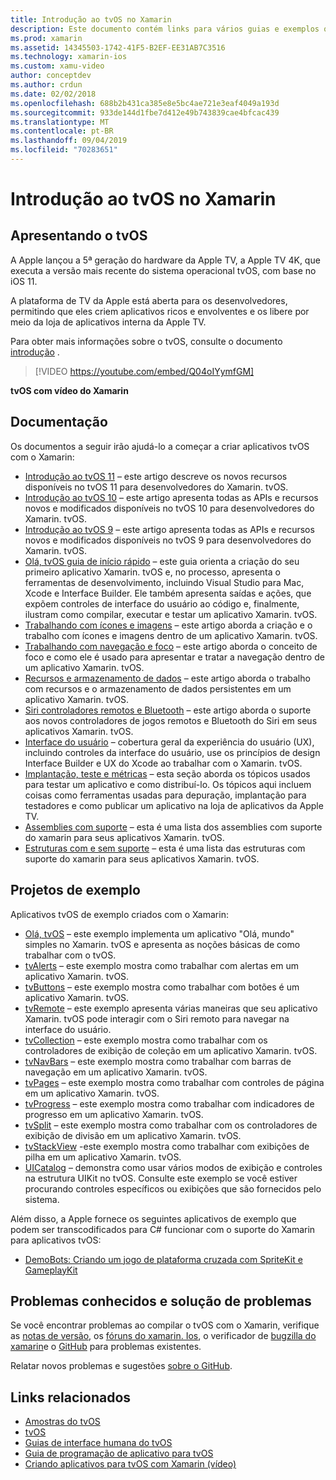 ```yaml
---
title: Introdução ao tvOS no Xamarin
description: Este documento contém links para vários guias e exemplos que demonstram como criar aplicativos tvOS com o Xamarin. Os guias abordam vários recursos, como desenvolvimento de interface do usuário, armazenamento de dados, ícones e muito mais.
ms.prod: xamarin
ms.assetid: 14345503-1742-41F5-B2EF-EE31AB7C3516
ms.technology: xamarin-ios
ms.custom: xamu-video
author: conceptdev
ms.author: crdun
ms.date: 02/02/2018
ms.openlocfilehash: 688b2b431ca385e8e5bc4ae721e3eaf4049a193d
ms.sourcegitcommit: 933de144d1fbe7d412e49b743839cae4bfcac439
ms.translationtype: MT
ms.contentlocale: pt-BR
ms.lasthandoff: 09/04/2019
ms.locfileid: "70283651"
---
```

# <a name="introduction-to-tvos-in-xamarin"></a>Introdução ao tvOS no Xamarin

## <a name="introducing-tvos"></a>Apresentando o tvOS

A Apple lançou a 5ª geração do hardware da Apple TV, a Apple TV 4K, que executa a versão mais recente do sistema operacional tvOS, com base no iOS 11.

A plataforma de TV da Apple está aberta para os desenvolvedores, permitindo que eles criem aplicativos ricos e envolventes e os libere por meio da loja de aplicativos interna da Apple TV.

Para obter mais informações sobre o tvOS, consulte o documento [introdução](~/ios/tvos/get-started/index.md) .

> [!VIDEO https://youtube.com/embed/Q04oIYymfGM]

**tvOS com vídeo do Xamarin**

## <a name="documentation"></a>Documentação

Os documentos a seguir irão ajudá-lo a começar a criar aplicativos tvOS com o Xamarin:

- [Introdução ao tvOS 11](~/ios/tvos/platform/introduction-to-tvos11.md) – este artigo descreve os novos recursos disponíveis no tvOS 11 para desenvolvedores do Xamarin. tvOS.
- [Introdução ao tvOS 10](~/ios/tvos/platform/introduction-to-tvos10/index.md) – este artigo apresenta todas as APIs e recursos novos e modificados disponíveis no tvOS 10 para desenvolvedores do Xamarin. tvOS.
- [Introdução ao tvOS 9](~/ios/tvos/platform/tvos9.md) – este artigo apresenta todas as APIs e recursos novos e modificados disponíveis no tvOS 9 para desenvolvedores do Xamarin. tvOS. 
- [Olá, tvOS guia de início rápido](~/ios/tvos/get-started/hello-tvos.md) – este guia orienta a criação do seu primeiro aplicativo Xamarin. tvOS e, no processo, apresenta o ferramentas de desenvolvimento, incluindo Visual Studio para Mac, Xcode e Interface Builder. Ele também apresenta saídas e ações, que expõem controles de interface do usuário ao código e, finalmente, ilustram como compilar, executar e testar um aplicativo Xamarin. tvOS.
- [Trabalhando com ícones e imagens](~/ios/tvos/app-fundamentals/icons-images.md) – este artigo aborda a criação e o trabalho com ícones e imagens dentro de um aplicativo Xamarin. tvOS.
- [Trabalhando com navegação e foco](~/ios/tvos/app-fundamentals/navigation-focus.md) – este artigo aborda o conceito de foco e como ele é usado para apresentar e tratar a navegação dentro de um aplicativo Xamarin. tvOS.
- [Recursos e armazenamento de dados](~/ios/tvos/app-fundamentals/resources-data-storage.md) – este artigo aborda o trabalho com recursos e o armazenamento de dados persistentes em um aplicativo Xamarin. tvOS.
- [Siri controladores remotos e Bluetooth](~/ios/tvos/platform/remote-bluetooth.md) – este artigo aborda o suporte aos novos controladores de jogos remotos e Bluetooth do Siri em seus aplicativos Xamarin. tvOS.
- [Interface do usuário](~/ios/tvos/user-interface/index.md) – cobertura geral da experiência do usuário (UX), incluindo controles da interface do usuário, use os princípios de design Interface Builder e UX do Xcode ao trabalhar com o Xamarin. tvOS.
- [Implantação, teste e métricas](~/ios/tvos/deploy-test/index.md) – esta seção aborda os tópicos usados para testar um aplicativo e como distribuí-lo. Os tópicos aqui incluem coisas como ferramentas usadas para depuração, implantação para testadores e como publicar um aplicativo na loja de aplicativos da Apple TV.
- [Assemblies com suporte](~/ios/tvos/internals/assemblies.md) – esta é uma lista dos assemblies com suporte do xamarin para seus aplicativos Xamarin. tvOS.
- [Estruturas com e sem suporte](~/ios/tvos/internals/frameworks.md) – esta é uma lista das estruturas com suporte do xamarin para seus aplicativos Xamarin. tvOS.

## <a name="sample-projects"></a>Projetos de exemplo

Aplicativos tvOS de exemplo criados com o Xamarin:

- [Olá, tvOS](https://docs.microsoft.com/samples/xamarin/ios-samples/tvos-hello-tvos) – este exemplo implementa um aplicativo "Olá, mundo" simples no Xamarin. tvOS e apresenta as noções básicas de como trabalhar com o tvOS.
- [tvAlerts](https://docs.microsoft.com/samples/xamarin/ios-samples/tvos-tvalerts) – este exemplo mostra como trabalhar com alertas em um aplicativo Xamarin. tvOS.
- [tvButtons](https://docs.microsoft.com/samples/xamarin/ios-samples/tvos-tvbuttons) – este exemplo mostra como trabalhar com botões é um aplicativo Xamarin. tvOS.
- [tvRemote](https://docs.microsoft.com/samples/xamarin/ios-samples/tvos-tvremote) – este exemplo apresenta várias maneiras que seu aplicativo Xamarin. tvOS pode interagir com o Siri remoto para navegar na interface do usuário.
- [tvCollection](https://docs.microsoft.com/samples/xamarin/ios-samples/tvos-tvcollection) – este exemplo mostra como trabalhar com os controladores de exibição de coleção em um aplicativo Xamarin. tvOS.
- [tvNavBars](https://docs.microsoft.com/samples/xamarin/ios-samples/tvos-tvnavbars) – este exemplo mostra como trabalhar com barras de navegação em um aplicativo Xamarin. tvOS.
- [tvPages](https://docs.microsoft.com/samples/xamarin/ios-samples/tvos-tvpages) – este exemplo mostra como trabalhar com controles de página em um aplicativo Xamarin. tvOS.
- [tvProgress](https://docs.microsoft.com/samples/xamarin/ios-samples/tvos-tvprogress) – este exemplo mostra como trabalhar com indicadores de progresso em um aplicativo Xamarin. tvOS.
- [tvSplit](https://docs.microsoft.com/samples/xamarin/ios-samples/tvos-tvsplit) – este exemplo mostra como trabalhar com os controladores de exibição de divisão em um aplicativo Xamarin. tvOS.
- [tvStackView](https://docs.microsoft.com/samples/xamarin/ios-samples/tvos-tvstackview) -este exemplo mostra como trabalhar com exibições de pilha em um aplicativo Xamarin. tvOS.
- [UICatalog](https://docs.microsoft.com/samples/xamarin/ios-samples/tvos-uicatalog) – demonstra como usar vários modos de exibição e controles na estrutura UIKit no tvOS. Consulte este exemplo se você estiver procurando controles específicos ou exibições que são fornecidos pelo sistema.

Além disso, a Apple fornece os seguintes aplicativos de exemplo que podem ser transcodificados para C# funcionar com o suporte do Xamarin para aplicativos tvOS:

- [DemoBots: Criando um jogo de plataforma cruzada com SpriteKit e GameplayKit](https://developer.apple.com/library/prerelease/tvos/samplecode/DemoBots/)

## <a name="known-issues-and-troubleshooting"></a>Problemas conhecidos e solução de problemas

Se você encontrar problemas ao compilar o tvOS com o Xamarin, verifique as [notas de versão](https://docs.microsoft.com/xamarin/ios/release-notes/), os [fóruns do xamarin. Ios](https://forums.xamarin.com/categories/ios), o verificador de [bugzilla do xamarin](https://bugzilla.xamarin.com/query.cgi?product=iOS)e o [GitHub](https://github.com/xamarin/xamarin-macios/issues) para problemas existentes.

Relatar novos problemas e sugestões [sobre o GitHub](https://github.com/xamarin/xamarin-macios/issues).


## <a name="related-links"></a>Links relacionados

- [Amostras do tvOS](https://docs.microsoft.com/samples/browse/?products=xamarin&term=Xamarin.iOS+tvOS)
- [tvOS](https://developer.apple.com/tvos/)
- [Guias de interface humana do tvOS](https://developer.apple.com/tvos/human-interface-guidelines/)
- [Guia de programação de aplicativo para tvOS](https://developer.apple.com/library/prerelease/tvos/documentation/General/Conceptual/AppleTV_PG/)
- [Criando aplicativos para tvOS com Xamarin (vídeo)](https://university.xamarin.com/lightninglectures/tvos-with-xamarin)

